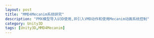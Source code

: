 ```yaml
---
layout: post
title: "MMD4Mecanim系统研究"
description: "PMX模型导入U3D使用,并引入VMD动作和使用Mecanim动画系统控制"
category: Unity3D
tags: [Unity3D,MMD4Mecanim]
---
```

<link rel="stylesheet" href="http://cdn.bootcss.com/highlight.js/8.5/styles/monokai_sublime.min.css"><script src="http://cdn.bootcss.com/highlight.js/8.5/highlight.min.js"></script><script src="http://cdn.bootcss.com/highlight.js/8.5/languages/cpp.min.js"></script>
<script>
hljs.tabReplace = ' ';
hljs.initHighlightingOnLoad();
</script>
<script type="text/x-mathjax-config">MathJax.Hub.Config({tex2jax:{inlineMath:[['$$$','$$$']]}});</script><script src="http://cdn.bootcss.com/mathjax/2.5.3/MathJax.js?config=TeX-AMS-MML_HTMLorMML"></script>
